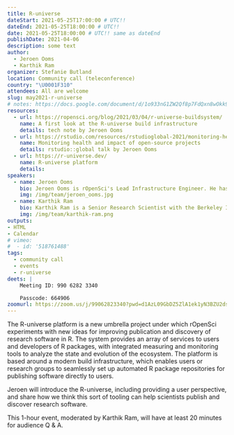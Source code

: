 ```yaml
---
title: R-universe
dateStart: 2021-05-25T17:00:00 # UTC!!
dateEnd: 2021-05-25T18:00:00 # UTC!!
date: 2021-05-25T18:00:00 # UTC!! same as dateEnd
publishDate: 2021-04-06
description: some text
author:
  - Jeroen Ooms
  - Karthik Ram
organizer: Stefanie Butland
location: Community call (teleconference)
country: "\U0001F310"
attendees: All are welcome
slug: may2021-r-universe
# notes: https://docs.google.com/document/d/1o933nG1ZW2Qf8p7FdQxn8wOkk9qoBINL1fx3FlIFSJU/
resources:
  - url: https://ropensci.org/blog/2021/03/04/r-universe-buildsystem/
    name: A first look at the R-universe build infrastructure
    details: tech note by Jeroen Ooms
  - url: https://rstudio.com/resources/rstudioglobal-2021/monitoring-health-and-impact-of-open-source-projects/
    name: Monitoring health and impact of open-source projects
    details: rstudio::global talk by Jeroen Ooms
  - url: https://r-universe.dev/
    name: R-universe platform
    details:
speakers:
  - name: Jeroen Ooms
    bio: Jeroen Ooms is rOpenSci's Lead Infrastructure Engineer. He has a PhD in Statistics from UCLA. Jeroen on [GitHub](https://github.com/jeroen), [Twitter](https://twitter.com/opencpu), [rOpenSci](/author/jeroen-ooms/)
    img: /img/team/jeroen_ooms.jpg
  - name: Karthik Ram
    bio: Karthik Ram is a Senior Research Scientist with the Berkeley Institute for Data Science, Director and Co-founder of rOpenSci, Editor for rOpenSci Software Peer Review. He has a PhD in Ecology and Evolution. Karthik on [GitHub](https://github.com/karthik), [Twitter](https://twitter.com/\_inundata), [Website](http://karthik.io/), [rOpenSci](/author/karthik-ram/)
    img: /img/team/karthik-ram.png
outputs:
- HTML
- Calendar
# vimeo:
#  - id: '518761488'
tags:
  - community call
  - events
  - r-universe
deets: |
    Meeting ID: 990 6282 3340

    Passcode: 664906
zoomurl: https://zoom.us/j/99062823340?pwd=d1AzL09GbDZ5ZlA1ek1yN3BZU2dsQT09
---
```


The R-universe platform is a new umbrella project under which rOpenSci experiments with new ideas for improving publication and discovery of research software in R. The system provides an array of services to users and developers of R packages, with integrated measuring and monitoring tools to analyze the state and evolution of the ecosystem. The platform is based around a modern build infrastructure, which enables users or research groups to seamlessly set up automated R package repositories for publishing software directly to users.

Jeroen will introduce the R-universe, including providing a user perspective, and share how we think this sort of tooling can help scientists publish and discover research software.

This 1-hour event, moderated by Karthik Ram, will have at least 20 minutes for audience Q & A.
